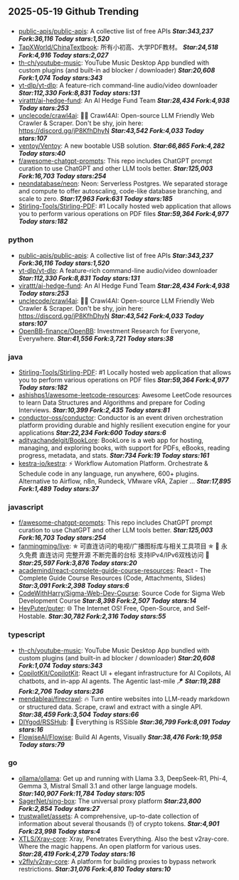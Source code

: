 ## 2025-05-19 Github Trending

### 
* [public-apis/public-apis](https://github.com/public-apis/public-apis): A collective list of free APIs ***Star:343,237 Fork:36,116 Today stars:1,520***
* [TapXWorld/ChinaTextbook](https://github.com/TapXWorld/ChinaTextbook): 所有小初高、大学PDF教材。 ***Star:24,518 Fork:4,916 Today stars:2,027***
* [th-ch/youtube-music](https://github.com/th-ch/youtube-music): YouTube Music Desktop App bundled with custom plugins (and built-in ad blocker / downloader) ***Star:20,608 Fork:1,074 Today stars:343***
* [yt-dlp/yt-dlp](https://github.com/yt-dlp/yt-dlp): A feature-rich command-line audio/video downloader ***Star:112,330 Fork:8,831 Today stars:131***
* [virattt/ai-hedge-fund](https://github.com/virattt/ai-hedge-fund): An AI Hedge Fund Team ***Star:28,434 Fork:4,938 Today stars:253***
* [unclecode/crawl4ai](https://github.com/unclecode/crawl4ai): 🚀🤖 Crawl4AI: Open-source LLM Friendly Web Crawler & Scraper. Don't be shy, join here: https://discord.gg/jP8KfhDhyN ***Star:43,542 Fork:4,033 Today stars:107***
* [ventoy/Ventoy](https://github.com/ventoy/Ventoy): A new bootable USB solution. ***Star:66,865 Fork:4,282 Today stars:40***
* [f/awesome-chatgpt-prompts](https://github.com/f/awesome-chatgpt-prompts): This repo includes ChatGPT prompt curation to use ChatGPT and other LLM tools better. ***Star:125,003 Fork:16,703 Today stars:254***
* [neondatabase/neon](https://github.com/neondatabase/neon): Neon: Serverless Postgres. We separated storage and compute to offer autoscaling, code-like database branching, and scale to zero. ***Star:17,963 Fork:631 Today stars:185***
* [Stirling-Tools/Stirling-PDF](https://github.com/Stirling-Tools/Stirling-PDF): #1 Locally hosted web application that allows you to perform various operations on PDF files ***Star:59,364 Fork:4,977 Today stars:182***

### python
* [public-apis/public-apis](https://github.com/public-apis/public-apis): A collective list of free APIs ***Star:343,237 Fork:36,116 Today stars:1,520***
* [yt-dlp/yt-dlp](https://github.com/yt-dlp/yt-dlp): A feature-rich command-line audio/video downloader ***Star:112,330 Fork:8,831 Today stars:131***
* [virattt/ai-hedge-fund](https://github.com/virattt/ai-hedge-fund): An AI Hedge Fund Team ***Star:28,434 Fork:4,938 Today stars:253***
* [unclecode/crawl4ai](https://github.com/unclecode/crawl4ai): 🚀🤖 Crawl4AI: Open-source LLM Friendly Web Crawler & Scraper. Don't be shy, join here: https://discord.gg/jP8KfhDhyN ***Star:43,542 Fork:4,033 Today stars:107***
* [OpenBB-finance/OpenBB](https://github.com/OpenBB-finance/OpenBB): Investment Research for Everyone, Everywhere. ***Star:41,556 Fork:3,721 Today stars:38***

### java
* [Stirling-Tools/Stirling-PDF](https://github.com/Stirling-Tools/Stirling-PDF): #1 Locally hosted web application that allows you to perform various operations on PDF files ***Star:59,364 Fork:4,977 Today stars:182***
* [ashishps1/awesome-leetcode-resources](https://github.com/ashishps1/awesome-leetcode-resources): Awesome LeetCode resources to learn Data Structures and Algorithms and prepare for Coding Interviews. ***Star:10,399 Fork:2,435 Today stars:81***
* [conductor-oss/conductor](https://github.com/conductor-oss/conductor): Conductor is an event driven orchestration platform providing durable and highly resilient execution engine for your applications ***Star:22,234 Fork:600 Today stars:6***
* [adityachandelgit/BookLore](https://github.com/adityachandelgit/BookLore): BookLore is a web app for hosting, managing, and exploring books, with support for PDFs, eBooks, reading progress, metadata, and stats. ***Star:734 Fork:19 Today stars:161***
* [kestra-io/kestra](https://github.com/kestra-io/kestra): ⚡ Workflow Automation Platform. Orchestrate & Schedule code in any language, run anywhere, 600+ plugins. Alternative to Airflow, n8n, Rundeck, VMware vRA, Zapier ... ***Star:17,895 Fork:1,489 Today stars:37***

### javascript
* [f/awesome-chatgpt-prompts](https://github.com/f/awesome-chatgpt-prompts): This repo includes ChatGPT prompt curation to use ChatGPT and other LLM tools better. ***Star:125,003 Fork:16,703 Today stars:254***
* [fanmingming/live](https://github.com/fanmingming/live): ✯ 可直连访问的电视/广播图标库与相关工具项目 ✯ 🔕 永久免费 直连访问 完整开源 不断完善的台标 支持IPv4/IPv6双栈访问 🔕 ***Star:25,597 Fork:3,876 Today stars:20***
* [academind/react-complete-guide-course-resources](https://github.com/academind/react-complete-guide-course-resources): React - The Complete Guide Course Resources (Code, Attachments, Slides) ***Star:3,091 Fork:2,398 Today stars:6***
* [CodeWithHarry/Sigma-Web-Dev-Course](https://github.com/CodeWithHarry/Sigma-Web-Dev-Course): Source Code for Sigma Web Development Course ***Star:8,398 Fork:2,507 Today stars:14***
* [HeyPuter/puter](https://github.com/HeyPuter/puter): 🌐 The Internet OS! Free, Open-Source, and Self-Hostable. ***Star:30,782 Fork:2,316 Today stars:55***

### typescript
* [th-ch/youtube-music](https://github.com/th-ch/youtube-music): YouTube Music Desktop App bundled with custom plugins (and built-in ad blocker / downloader) ***Star:20,608 Fork:1,074 Today stars:343***
* [CopilotKit/CopilotKit](https://github.com/CopilotKit/CopilotKit): React UI + elegant infrastructure for AI Copilots, AI chatbots, and in-app AI agents. The Agentic last-mile 🪁 ***Star:19,288 Fork:2,706 Today stars:236***
* [mendableai/firecrawl](https://github.com/mendableai/firecrawl): 🔥 Turn entire websites into LLM-ready markdown or structured data. Scrape, crawl and extract with a single API. ***Star:38,459 Fork:3,504 Today stars:66***
* [DIYgod/RSSHub](https://github.com/DIYgod/RSSHub): 🧡 Everything is RSSible ***Star:36,799 Fork:8,091 Today stars:16***
* [FlowiseAI/Flowise](https://github.com/FlowiseAI/Flowise): Build AI Agents, Visually ***Star:38,476 Fork:19,958 Today stars:79***

### go
* [ollama/ollama](https://github.com/ollama/ollama): Get up and running with Llama 3.3, DeepSeek-R1, Phi-4, Gemma 3, Mistral Small 3.1 and other large language models. ***Star:140,907 Fork:11,784 Today stars:105***
* [SagerNet/sing-box](https://github.com/SagerNet/sing-box): The universal proxy platform ***Star:23,800 Fork:2,854 Today stars:27***
* [trustwallet/assets](https://github.com/trustwallet/assets): A comprehensive, up-to-date collection of information about several thousands (!) of crypto tokens. ***Star:4,901 Fork:23,998 Today stars:4***
* [XTLS/Xray-core](https://github.com/XTLS/Xray-core): Xray, Penetrates Everything. Also the best v2ray-core. Where the magic happens. An open platform for various uses. ***Star:28,419 Fork:4,279 Today stars:16***
* [v2fly/v2ray-core](https://github.com/v2fly/v2ray-core): A platform for building proxies to bypass network restrictions. ***Star:31,076 Fork:4,810 Today stars:10***
